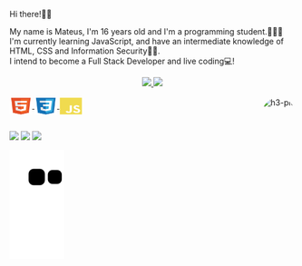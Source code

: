 Hi there!👋🏻

My name is Mateus, I'm 16 years old and I'm a programming student.👨🏻‍💻<br>
I'm currently learning JavaScript, and have an intermediate knowledge of HTML, CSS and Information Security🐱‍👤.<br>
I intend to become a Full Stack Developer and live coding💻!

<div align="center">
  <a href="https://github.com/H3VN3R">
  <img height="180em" src="https://github-readme-stats.vercel.app/api?username=H3VN3R&show_icons=true&theme=winter&include_all_commits=true&count_private=true"/>
  <img height="180em" src="https://github-readme-stats.vercel.app/api/top-langs/?username=H3VN3R&layout=compact&langs_count=7&theme=winter"/>
</div>
  
<div style="display: inline_block"><br>
  <img align="center" alt="h3-HTML" height="30" width="40" src="https://raw.githubusercontent.com/devicons/devicon/master/icons/html5/html5-original.svg">
  <img align="center" alt="h3-CSS" height="30" width="40" src="https://raw.githubusercontent.com/devicons/devicon/master/icons/css3/css3-original.svg">
  <img align="center" alt="h3-Js" height="30" width="40" src="https://raw.githubusercontent.com/devicons/devicon/master/icons/javascript/javascript-plain.svg">  
  <img align="right" alt="h3-pic" height="150" style="border-radius:50px;" src="https://picrew.me/shareImg/org/202209/1743096_0kJf3Erb.png">
</div>
  
##
  
<div>
 <a href="https://discord.gg/V3r8TwMMcw" target="_blank"><img src="https://img.shields.io/badge/Discord-7289DA?style=for-the-badge&logo=discord&logoColor=white" target="_blank"></a> 
 <a href = "mailto:mateusfvdeoliveira169@gmail.com"><img src="https://img.shields.io/badge/-Gmail-%23333?style=for-the-badge&logo=gmail&logoColor=white" target="_blank"></a>
 <a href="https://wa.me/5514997747573?text=Ol%C3%A1%21+Vim+atrav%C3%A9s+do+seu+perfil+no+GitHub."><img src="https://img.shields.io/badge/WhatsApp-25D366?style=for-the-badge&logo=whatsapp&logoColor=white" target="blank"></a>
</div>
  
![Snake animation](https://github.com/rafaballerini/rafaballerini/blob/output/github-contribution-grid-snake.svg)
